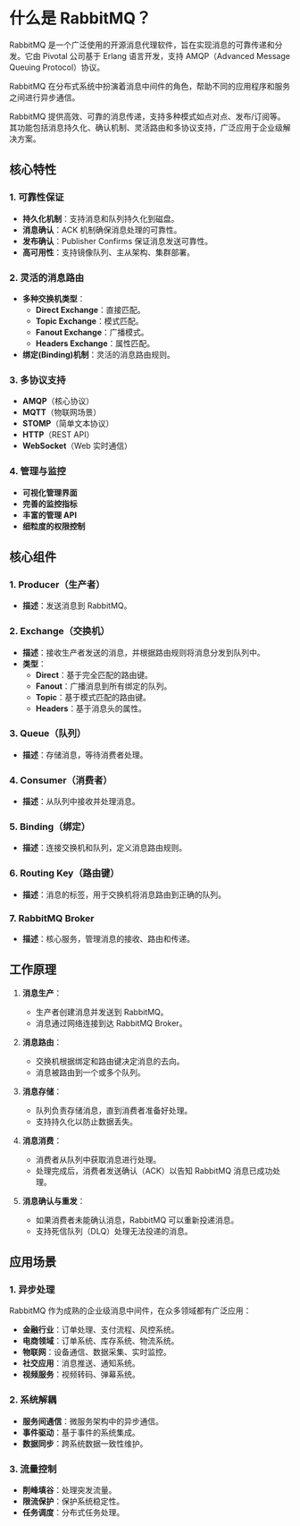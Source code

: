 # 什么是 RabbitMQ？

RabbitMQ 是一个广泛使用的开源消息代理软件，旨在实现消息的可靠传递和分发。它由 Pivotal 公司基于 Erlang 语言开发，支持 AMQP（Advanced Message Queuing Protocol）协议。

RabbitMQ 在分布式系统中扮演着消息中间件的角色，帮助不同的应用程序和服务之间进行异步通信。

RabbitMQ 提供高效、可靠的消息传递，支持多种模式如点对点、发布/订阅等。其功能包括消息持久化、确认机制、灵活路由和多协议支持，广泛应用于企业级解决方案。

## 核心特性

### 1. 可靠性保证

- **持久化机制**：支持消息和队列持久化到磁盘。
- **消息确认**：ACK 机制确保消息处理的可靠性。
- **发布确认**：Publisher Confirms 保证消息发送可靠性。
- **高可用性**：支持镜像队列、主从架构、集群部署。

### 2. 灵活的消息路由

- **多种交换机类型**：
  - **Direct Exchange**：直接匹配。
  - **Topic Exchange**：模式匹配。
  - **Fanout Exchange**：广播模式。
  - **Headers Exchange**：属性匹配。
- **绑定(Binding)机制**：灵活的消息路由规则。

### 3. 多协议支持

- **AMQP**（核心协议）
- **MQTT**（物联网场景）
- **STOMP**（简单文本协议）
- **HTTP**（REST API）
- **WebSocket**（Web 实时通信）

### 4. 管理与监控

- **可视化管理界面**
- **完善的监控指标**
- **丰富的管理 API**
- **细粒度的权限控制**

## 核心组件

### 1. Producer（生产者）

- **描述**：发送消息到 RabbitMQ。

### 2. Exchange（交换机）

- **描述**：接收生产者发送的消息，并根据路由规则将消息分发到队列中。
- **类型**：
  - **Direct**：基于完全匹配的路由键。
  - **Fanout**：广播消息到所有绑定的队列。
  - **Topic**：基于模式匹配的路由键。
  - **Headers**：基于消息头的属性。

### 3. Queue（队列）

- **描述**：存储消息，等待消费者处理。

### 4. Consumer（消费者）

- **描述**：从队列中接收并处理消息。

### 5. Binding（绑定）

- **描述**：连接交换机和队列，定义消息路由规则。

### 6. Routing Key（路由键）

- **描述**：消息的标签，用于交换机将消息路由到正确的队列。

### 7. RabbitMQ Broker

- **描述**：核心服务，管理消息的接收、路由和传递。

## 工作原理

1. **消息生产**：
   - 生产者创建消息并发送到 RabbitMQ。
   - 消息通过网络连接到达 RabbitMQ Broker。

2. **消息路由**：
   - 交换机根据绑定和路由键决定消息的去向。
   - 消息被路由到一个或多个队列。

3. **消息存储**：
   - 队列负责存储消息，直到消费者准备好处理。
   - 支持持久化以防止数据丢失。

4. **消息消费**：
   - 消费者从队列中获取消息进行处理。
   - 处理完成后，消费者发送确认（ACK）以告知 RabbitMQ 消息已成功处理。

5. **消息确认与重发**：
   - 如果消费者未能确认消息，RabbitMQ 可以重新投递消息。
   - 支持死信队列（DLQ）处理无法投递的消息。

## 应用场景

### 1. 异步处理

RabbitMQ 作为成熟的企业级消息中间件，在众多领域都有广泛应用：

- **金融行业**：订单处理、支付流程、风控系统。
- **电商领域**：订单系统、库存系统、物流系统。
- **物联网**：设备通信、数据采集、实时监控。
- **社交应用**：消息推送、通知系统。
- **视频服务**：视频转码、弹幕系统。

### 2. 系统解耦

- **服务间通信**：微服务架构中的异步通信。
- **事件驱动**：基于事件的系统集成。
- **数据同步**：跨系统数据一致性维护。

### 3. 流量控制

- **削峰填谷**：处理突发流量。
- **限流保护**：保护系统稳定性。
- **任务调度**：分布式任务处理。

